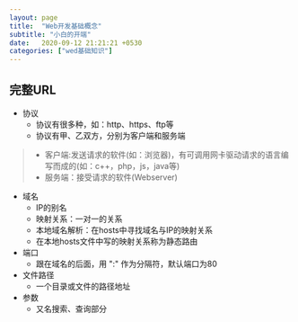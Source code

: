 ```yaml
---
layout: page
title:  "Web开发基础概念"
subtitle: "小白的开端"
date:   2020-09-12 21:21:21 +0530
categories: ["wed基础知识"]
---
```


## 完整URL
- 协议
    - 协议有很多种，如：http、https、ftp等
    - 协议有甲、乙双方，分别为客户端和服务端
>    - 客户端:发送请求的软件(如：浏览器)，有可调用网卡驱动请求的语言编写而成的(如：c++，php，js，java等)
>    - 服务端：接受请求的软件(Webserver)
- 域名
    - IP的别名
    - 映射关系：一对一的关系
    - 本地域名解析：在hosts中寻找域名与IP的映射关系
    - 在本地hosts文件中写的映射关系称为静态路由
- 端口
    - 跟在域名的后面，用 ":" 作为分隔符，默认端口为80
- 文件路径
    - 一个目录或文件的路径地址
- 参数
    - 又名搜索、查询部分